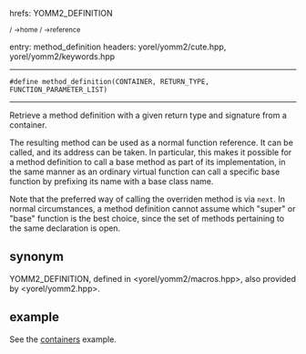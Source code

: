 hrefs: YOMM2_DEFINITION 

<sub>/ ->home / ->reference </sub>

entry: method_definition
headers: yorel/yomm2/cute.hpp, yorel/yomm2/keywords.hpp

---
```
#define method_definition(CONTAINER, RETURN_TYPE, FUNCTION_PARAMETER_LIST)
```
---
Retrieve a method definition with a given return type and signature from a
container.

The resulting method can be used as a normal function reference. It can be
called, and its address can be taken. In particular, this makes it possible for
a method definition to call a base method as part of its implementation, in the
same manner as an ordinary virtual function can call a specific base function
by prefixing its name with a base class name.

Note that the preferred way of calling the overriden method is via `next`. In
normal circumstances, a method definition cannot assume which "super" or "base"
function is the best choice, since the set of methods pertaining to the same
declaration is open.

## synonym
YOMM2_DEFINITION, defined in <yorel/yomm2/macros.hpp>, also provided by <yorel/yomm2.hpp>.

## example
See the [containers](../examples/containers) example.
